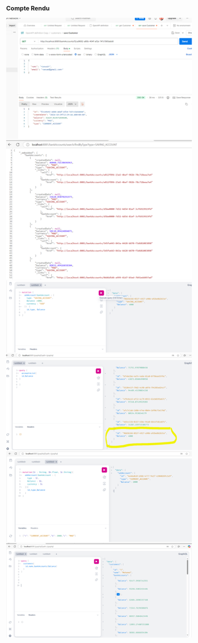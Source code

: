 <h3>Compte Rendu</h3>
<img src="Captures/capture1.PNG">
<img src="Captures/capture2.PNG">
<img src="Captures/capture3.PNG">
<img src="Captures/capture4.PNG">
<img src="Captures/capture5.PNG">
<img src="Captures/capture6.PNG">